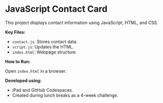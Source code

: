 # JavaScript Contact Card

This project displays contact information using JavaScript, HTML, and CSS.

**Key Files:**

* `contact.js`: Stores contact data.
* `script.js`: Updates the HTML.
* `index.html`: Webpage structure.

**How to Run:**

Open `index.html` in a browser.

**Developed using:**

* iPad and GitHub Codespaces.
* Created during lunch breaks as a 4-week challenge.